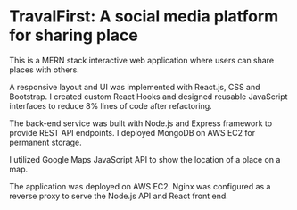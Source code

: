 # TravalFirst: A social media platform for sharing place
 
This is a MERN stack interactive web application where users can share places with others.

A responsive layout and UI was implemented with React.js, CSS and Bootstrap. I created custom React Hooks and designed reusable JavaScript interfaces to reduce 8% lines of code after refactoring.

The back-end service was built with Node.js and Express framework to provide REST API endpoints. I deployed MongoDB on AWS EC2 for permanent storage. 

I utilized Google Maps JavaScript API to show the location of a place on a map.

The application was deployed on AWS EC2. Nginx was configured as a reverse proxy to serve the Node.js API and React front end.
